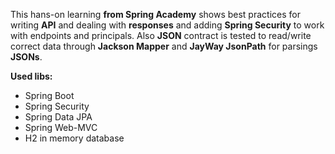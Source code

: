 This hans-on learning **from Spring Academy** shows best practices for writing **API** and dealing with **responses** 
and adding **Spring Security** to work with endpoints and principals. Also **JSON** contract is tested to read/write
correct data through **Jackson Mapper** and **JayWay JsonPath** for parsings **JSONs**.

**Used libs:**
- Spring Boot
- Spring Security
- Spring Data JPA
- Spring Web-MVC
- H2 in memory database
